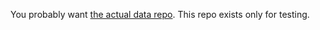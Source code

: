 You probably want [the actual data repo](https://github.com/pi-base/data). This repo exists only for testing.

